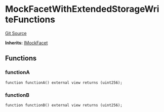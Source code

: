 # MockFacetWithExtendedStorageWriteFunctions
[Git Source](https://github.com/ubiquity/ubiquity-dollar/blob/cbd28a4612a3e634eb46789c9d7030bc45955983/src/dollar/mocks/MockFacet.sol)

**Inherits:**
[IMockFacet](/src/dollar/mocks/MockFacet.sol/interface.IMockFacet.md)


## Functions
### functionA


```solidity
function functionA() external view returns (uint256);
```

### functionB


```solidity
function functionB() external view returns (uint256);
```

